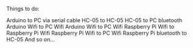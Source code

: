 Things to do:

Arduino to PC via serial cable
HC-05 to HC-05
HC-05 to PC bluetooth
Arduino Wifi to PC Wifi
Arduino Wifi to PC Wifi
Raspberry Pi Wifi to Raspberry Pi Wifi
Raspberry Pi Wifi to PC Wifi
Raspberry Pi bluetooth to HC-05 And so on...